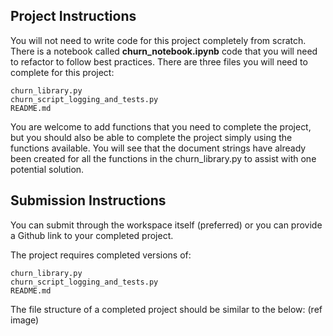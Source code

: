 ## Project Instructions

You will not need to write code for this project completely from scratch. There is a notebook called **churn_notebook.ipynb** code that you will need to refactor to follow best practices. There are three files you will need to complete for this project:

    churn_library.py
    churn_script_logging_and_tests.py
    README.md

You are welcome to add functions that you need to complete the project, but you should also be able to complete the project simply using the functions available. You will see that the document strings have already been created for all the functions in the churn_library.py to assist with one potential solution.


## Submission Instructions

You can submit through the workspace itself (preferred) or you can provide a Github link to your completed project.

The project requires completed versions of:

    churn_library.py
    churn_script_logging_and_tests.py
    README.md

The file structure of a completed project should be similar to the below: (ref image)

